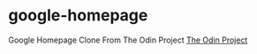 # google-homepage
Google Homepage Clone
From The Odin Project
[The Odin Project](http://www.theodinproject.com/)
